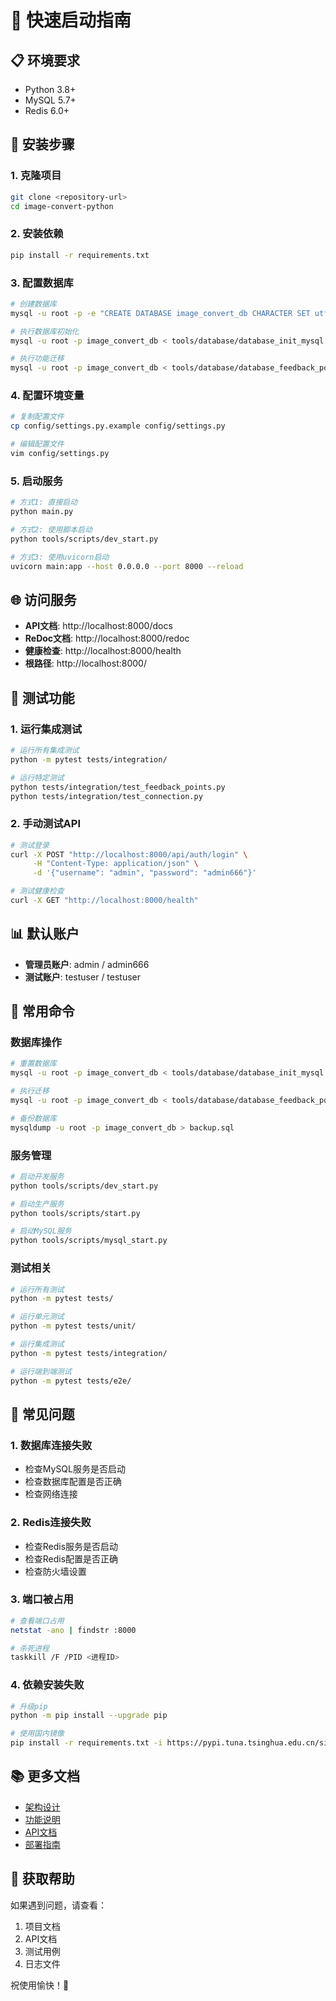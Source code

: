 # 🚀 快速启动指南

## 📋 环境要求

- Python 3.8+
- MySQL 5.7+
- Redis 6.0+

## 🔧 安装步骤

### 1. 克隆项目
```bash
git clone <repository-url>
cd image-convert-python
```

### 2. 安装依赖
```bash
pip install -r requirements.txt
```

### 3. 配置数据库
```bash
# 创建数据库
mysql -u root -p -e "CREATE DATABASE image_convert_db CHARACTER SET utf8mb4 COLLATE utf8mb4_unicode_ci;"

# 执行数据库初始化
mysql -u root -p image_convert_db < tools/database/database_init_mysql.sql

# 执行功能迁移
mysql -u root -p image_convert_db < tools/database/database_feedback_points_migration.sql
```

### 4. 配置环境变量
```bash
# 复制配置文件
cp config/settings.py.example config/settings.py

# 编辑配置文件
vim config/settings.py
```

### 5. 启动服务
```bash
# 方式1: 直接启动
python main.py

# 方式2: 使用脚本启动
python tools/scripts/dev_start.py

# 方式3: 使用uvicorn启动
uvicorn main:app --host 0.0.0.0 --port 8000 --reload
```

## 🌐 访问服务

- **API文档**: http://localhost:8000/docs
- **ReDoc文档**: http://localhost:8000/redoc
- **健康检查**: http://localhost:8000/health
- **根路径**: http://localhost:8000/

## 🧪 测试功能

### 1. 运行集成测试
```bash
# 运行所有集成测试
python -m pytest tests/integration/

# 运行特定测试
python tests/integration/test_feedback_points.py
python tests/integration/test_connection.py
```

### 2. 手动测试API
```bash
# 测试登录
curl -X POST "http://localhost:8000/api/auth/login" \
     -H "Content-Type: application/json" \
     -d '{"username": "admin", "password": "admin666"}'

# 测试健康检查
curl -X GET "http://localhost:8000/health"
```

## 📊 默认账户

- **管理员账户**: admin / admin666
- **测试账户**: testuser / testuser

## 🔧 常用命令

### 数据库操作
```bash
# 重置数据库
mysql -u root -p image_convert_db < tools/database/database_init_mysql.sql

# 执行迁移
mysql -u root -p image_convert_db < tools/database/database_feedback_points_migration.sql

# 备份数据库
mysqldump -u root -p image_convert_db > backup.sql
```

### 服务管理
```bash
# 启动开发服务
python tools/scripts/dev_start.py

# 启动生产服务
python tools/scripts/start.py

# 启动MySQL服务
python tools/scripts/mysql_start.py
```

### 测试相关
```bash
# 运行所有测试
python -m pytest tests/

# 运行单元测试
python -m pytest tests/unit/

# 运行集成测试
python -m pytest tests/integration/

# 运行端到端测试
python -m pytest tests/e2e/
```

## 🐛 常见问题

### 1. 数据库连接失败
- 检查MySQL服务是否启动
- 检查数据库配置是否正确
- 检查网络连接

### 2. Redis连接失败
- 检查Redis服务是否启动
- 检查Redis配置是否正确
- 检查防火墙设置

### 3. 端口被占用
```bash
# 查看端口占用
netstat -ano | findstr :8000

# 杀死进程
taskkill /F /PID <进程ID>
```

### 4. 依赖安装失败
```bash
# 升级pip
python -m pip install --upgrade pip

# 使用国内镜像
pip install -r requirements.txt -i https://pypi.tuna.tsinghua.edu.cn/simple/
```

## 📚 更多文档

- [架构设计](docs/architecture/)
- [功能说明](docs/features/)
- [API文档](http://localhost:8000/docs)
- [部署指南](docs/deployment/)

## 🤝 获取帮助

如果遇到问题，请查看：
1. 项目文档
2. API文档
3. 测试用例
4. 日志文件

祝使用愉快！🎉
